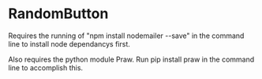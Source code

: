 # RandomButton
Requires the running of "npm install nodemailer --save" in the command line to install node dependancys first.

Also requires the python module Praw. Run pip install praw in the command line to accomplish this.
